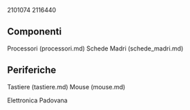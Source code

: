 2101074
2116440

## Componenti

Processori (processori.md)
Schede Madri (schede_madri.md)

## Periferiche

Tastiere (tastiere.md)
Mouse (mouse.md)

Elettronica Padovana

